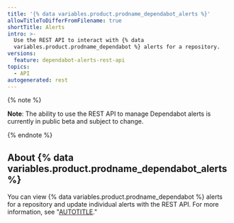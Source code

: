 ```yaml
---
title: '{% data variables.product.prodname_dependabot_alerts %}'
allowTitleToDifferFromFilename: true
shortTitle: Alerts
intro: >-
  Use the REST API to interact with {% data
  variables.product.prodname_dependabot %} alerts for a repository.
versions:
  feature: dependabot-alerts-rest-api
topics:
  - API
autogenerated: rest
---
```


{% note %}

**Note**: The ability to use the REST API to manage Dependabot alerts is currently in public beta and subject to change.

{% endnote %}

## About {% data variables.product.prodname_dependabot_alerts %}

You can view {% data variables.product.prodname_dependabot %} alerts for a repository and update individual alerts with the REST API. For more information, see "[AUTOTITLE](/code-security/dependabot/dependabot-alerts/about-dependabot-alerts)."


<!-- Content after this section is automatically generated -->
